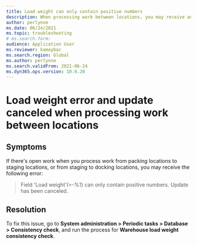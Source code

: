 ```yaml
--- 
title: Load weight can only contain positive numbers 
description: When processing work between locations, you may receive an error regarding load weight and your update being canceled. Follow these steps to fix the issue. 
author: perlynne 
ms.date: 06/24/2021 
ms.topic: troubleshooting 
# ms.search.form:  
audience: Application User 
ms.reviewer: kamaybac 
ms.search.region: Global 
ms.author: perlynne 
ms.search.validFrom: 2021-06-24 
ms.dyn365.ops.version: 10.0.20 
--- 
```

<!-- KFM: Add error code? -->
# Load weight error and update canceled when processing work between locations

## Symptoms

If there's open work when you process work from packing locations to staging locations, or from staging to docking locations, you may receive the following error:

> Field 'Load weight'(=-%1) can only contain positive numbers. Update has been canceled.

## Resolution

To fix this issue, go to **System administration \> Periodic tasks \> Database \> Consistency check**, and run the process for **Warehouse load weight consistency check**.
